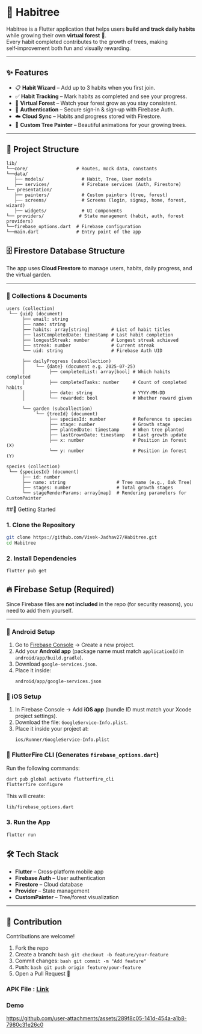 # 🌱 Habitree  

Habitree is a Flutter application that helps users **build and track daily habits** while growing their own **virtual forest** 🌳.  
Every habit completed contributes to the growth of trees, making self‑improvement both fun and visually rewarding.  

---

## ✨ Features
- 📋 **Habit Wizard** – Add up to 3 habits when you first join.  
- ✅ **Habit Tracking** – Mark habits as completed and see your progress.  
- 🌳 **Virtual Forest** – Watch your forest grow as you stay consistent.  
- 🔑 **Authentication** – Secure sign‑in & sign‑up with Firebase Auth.  
- ☁️ **Cloud Sync** – Habits and progress stored with Firestore.  
- 🎨 **Custom Tree Painter** – Beautiful animations for your growing trees.  

---

## 📂 Project Structure
```plaintext
lib/
└──core/                  # Routes, mock data, constants
└──data/
   ├── models/              # Habit, Tree, User models
   ├── services/            # Firebase services (Auth, Firestore)
└── presentation/
   ├── painters/            # Custom painters (tree, forest)
   ├── screens/             # Screens (login, signup, home, forest, wizard)
   ├── widgets/             # UI components
└── providers/             # State management (habit, auth, forest providers)
└──firebase_options.dart  # Firebase configuration
└──main.dart              # Entry point of the app

```

## 🗄️ Firestore Database Structure

The app uses **Cloud Firestore** to manage users, habits, daily progress, and the virtual garden.  

---

### 📌 Collections & Documents

```plaintext
users (collection)
 └── {uid} (document)
      ├── email: string
      ├── name: string
      ├── habits: array[string]        # List of habit titles
      ├── lastCompletedDate: timestamp # Last habit completion
      ├── longestStreak: number        # Longest streak achieved
      ├── streak: number               # Current streak
      └── uid: string                  # Firebase Auth UID

      ├── dailyProgress (subcollection)
      │    └── {date} (document e.g. 2025-07-25)
      │         ├── completedList: array[bool] # Which habits completed
      │         ├── completedTasks: number     # Count of completed habits
      │         ├── date: string               # YYYY-MM-DD
      │         └── rewarded: bool             # Whether reward given

      └── garden (subcollection)
           └── {treeId} (document)
                ├── speciesId: number          # Reference to species
                ├── stage: number              # Growth stage
                ├── plantedDate: timestamp     # When tree planted
                ├── lastGrownDate: timestamp   # Last growth update
                ├── x: number                  # Position in forest (X)
                └── y: number                  # Position in forest (Y)
```

```plaintext
species (collection)
 └── {speciesId} (document)
      ├── id: number
      ├── name: string                   # Tree name (e.g., Oak Tree)
      ├── stages: number                 # Total growth stages
      └── stageRenderParams: array[map]  # Rendering parameters for CustomPainter
```

##🚀 Getting Started

### 1. Clone the Repository
```bash
git clone https://github.com/Vivek-Jadhav27/Habitree.git
cd Habitree
```
### 2. Install Dependencies
```bash
flutter pub get
```

## 🔥 Firebase Setup (Required)

Since Firebase files are **not included** in the repo (for security reasons), you need to add them yourself.

---

### 🔹 Android Setup
1. Go to [Firebase Console](https://console.firebase.google.com/) → Create a new project.  
2. Add your **Android app** (package name must match `applicationId` in `android/app/build.gradle`).  
3. Download `google-services.json`.  
4. Place it inside:  
   ```plaintext
   android/app/google-services.json
   ```

### 🔹 iOS Setup
1. In Firebase Console → Add **iOS app** (bundle ID must match your Xcode project settings).  
2. Download the file: `GoogleService-Info.plist`.  
3. Place it inside your project at:  
   ```plaintext
   ios/Runner/GoogleService-Info.plist

### 🔹 FlutterFire CLI (Generates `firebase_options.dart`)

Run the following commands:  
```bash
dart pub global activate flutterfire_cli
flutterfire configure
```

This will create:

```plaintext
lib/firebase_options.dart
```

### 3. Run the App
```bash
flutter run
```
## 🛠️ Tech Stack

- **Flutter** – Cross‑platform mobile app  
- **Firebase Auth** – User authentication  
- **Firestore** – Cloud database  
- **Provider** – State management  
- **CustomPainter** – Tree/forest visualization  

---

## 🤝 Contribution

Contributions are welcome!

1. Fork the repo
2. Create a branch: ```bash git checkout -b feature/your-feature ```
3. Commit changes: ```bash git commit -m "Add feature" ```
4. Push: ```bash git push origin feature/your-feature ```
5. Open a Pull Request 🚀

### APK File : [Link](https://drive.google.com/file/d/1otx9dHZEJ2CSxjvyLf9Dy4s7J9Ny0yxA/view?usp=sharing)

### Demo


https://github.com/user-attachments/assets/289f8c05-141d-454a-a1b8-7980c31e26c0


